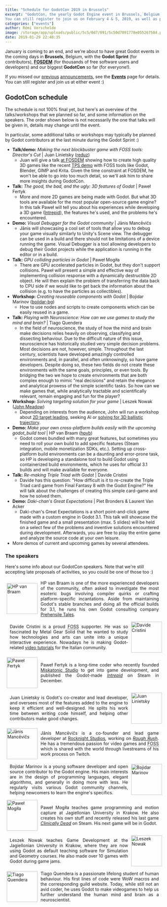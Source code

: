 ```yaml
---
title: "Schedule for GodotCon 2019 in Brussels"
excerpt: "GodotCon, the yearly Godot Engine event in Brussels, Belgium, is right around the corner! Here's the current schedule of talks and workshops for the event, with a short presentation of the speakers.
You can still register to join us on February 4 & 5, 2019, as well as propose a talk or workshop."
categories: ["events"]
author: Rémi Verschelde
image: /storage/app/uploads/public/5c5/0d7/091/5c50d7091778e055267584.png
date: 2019-01-29 22:40:35
---
```


January is coming to an end, and we're about to have great Godot events in the coming days in **Brussels**, Belgium, with the **Godot Sprint** (for contributors), [**FOSDEM**](http://fosdem.org) (for thousands of free software users and developers) and our biggest **GodotCon** so far (for everyone!).

If you missed our [previous](/article/meet-community-fosdem-and-godotcon-2019) [announcements](/article/call-participation-godotcon-2019), see the [**Events**](/events) page for details. You can still register and join us at either event :)

## GodotCon schedule

The schedule is not 100% final yet, but here's an overview of the talks/workshops that we planned so far, and some information on the speakers. The order shown below is not necessarily the one that talks will be given in, details may change until the event.

In particular, some additional talks or workshops may typically be planned by Godot contributors at the last minute during the Godot Sprint :)

- **Talk/demo:** *Making the next blockbuster game with FOSS tools: Director's Cut* | Juan Linietsky ([reduz](https://github.com/reduz))
  * Juan will give a talk [at FOSDEM](https://fosdem.org/2019/schedule/event/blockbuster_game/) showing how to create high quality 3D games like the recent [TPS demo](https://github.com/godotengine/tps-demo) with FOSS tools like Godot, Blender, GIMP and Krita. Given the time constraint at FOSDEM, he won't be able to go into too much detail, so we'll ask him to share more insights during GodotCon.
- **Talk:** *The good, the bad, and the ugly: 3D features of Godot* | Paweł Fertyk
  * More and more 2D games are being made with Godot. But what 3D tools are available for the most popular open-source game engine? In this talk Paweł will tell you about his experiences while developing a 3D game ([Intrepid](https://store.steampowered.com/app/992860/Intrepid/)), the features he's used, and the problems he's encountered.
- **Demo:** *Visual Debugger for the Godot community* | Jānis Mancēvičs
  * Jānis will showcasing a cool set of tools that allow you to debug your game visually similarly to Unity's Scene view. The debugger can be used in a build and there should not be limitations of a device running the game. Visual Debugger is a tool allowing developers to debug their Godot projects while the application is running in the editor or in a build.
- **Talk:** *GPU colliding particles in Godot* | Paweł Mogiła
  * There are GPU accelerated particles in Godot, but they don't support collisions. Paweł will present a simple and effective way of implementing collision response with a dynamically destructible 2D object.
  He will then explain the problem of transferring the data back to CPU side if we would like to get back the information about the collision (e.g. to have the particles as collectibles).
- **Workshop:** *Creating reuseable components with Godot* | Bojidar Marinov ([bojidar-bg](https://github.com/bojidar-bg))
  * How to use nodes and scripts to create components which can be easily reused in a game.
- **Talk:** *Playing with Neuroscience: How can we use games to study the mind and brain?* | Tiago Quendera
  * In the field of neuroscience, the study of how the mind and brain make decisions relies heavily on observing, classifying and dissecting behaviour. Due to the difficult nature of this issue, neuroscience has historically studied very simple decision problems. Most decisions are not, however, simple. Throughout the last century, scientists have developed amazingly controlled environments and, in parallel, and often unknowingly, so have game developers. Despite doing so, these two fields do not create these environments with the same goals, principles, or even tools. By bridging the two we hope to create environments that are both complex enough to mimic "real decisions" and retain the elegance and analytical prowess of the simple scientific tasks. So how can we make games that, while analytically tractable and scientifically relevant, remain engaging and fun for the player?
- **Workshop:** *Solving targeting solution for your game* | Leszek Nowak ([John Meadow](https://github.com/JohnMeadow1))
  * Depending on interests from the audience, John will run a workshop about [2D target leading](https://github.com/JohnMeadow1/GodotGeometryElements/blob/master/assets/examples_animations/targeting.gif), seeking AI or [solving for 3D ballistic trajectory](https://blog.forrestthewoods.com/solving-ballistic-trajectories-b0165523348c).
- **Demo:** *Make your own cross-platform builds easily with the upcoming godot_build tool* | HP van Braam ([hpvb](https://github.com/hpvb))
  * Godot comes bundled with many great features, but sometimes you need to roll your own build to add specific features (Steam integration, mobile monetization SDKs, etc.). Setting up cross-platform build environments can be a daunting and error-prone task, so HP is developing a standalone tool to build Godot using containerized build environments, which he uses for official 3.1 builds and will make available for everyone.
- **Talk:** *Re-making Triple Triad with Godot* | Davide Cristini
  * Davide has this question: "How difficult is it to re-create the Triple Triad card game from Final Fantasy 8 with the Godot Engine?" He will talk about the challenges of creating this simple card-game and how he solved them.
- **Demo:** *Daki-chan's Great Expectations* | Piet Bronders & Laurent Van Acker
  * Daki-chan's Great Expectations is a short point-and-click game made with a custom engine in Godot 3.1. This talk will showcase the finished game and a small presentation (max. 5 slides) will be held on a select few of the problems and inventive solutions encountered during development.
  Afterwards, you are free to play the entire game and analyze the source code at your own leisure.
- More demos of current and upcoming games by several attendees.

### The speakers

Here's some info about our GodotCon speakers. Note that we're still accepting late proposals of activities, so you could be one of those too :)


<div class="speaker">
<div class="speaker-img">
    <img alt="HP van Braam" src="/storage/app/uploads/public/5c5/0d7/96a/5c50d796a4c37792972855.jpg" />
</div>
<div class="speaker-text">
    HP van Braam is one of the more experienced developers of the community, often asked to investigate the most esoteric bugs involving compiler quirks or crafting platform-specific incantations.
    Aside from maintaining Godot's stable branches and doing all the official builds for 3.1, he runs his own Godot consulting company <a href="https://www.prehensile-tales.com/">Prehensile Tales</a>.
</div>
</div>


<div class="speaker">
<div class="speaker-text">
    Davide Cristini is a proud <abbr title="Free and Open Source Software">FOSS</abbr> supporter. He was so fascinated by Metal Gear Solid that he wanted to study how technologies and arts can unite into a unique interactive experience.
    Nowadays he is making Godot-related <a href="https://www.youtube.com/channel/UCFVgUrvckqp0i_pbCj3wjfA">video tutorials</a> for the Italian community.
</div>
<div class="speaker-img">
    <img alt="Davide Cristini" src="/storage/app/uploads/public/5c5/0d8/0b9/5c50d80b92317907730383.jpg" />
</div>
</div>


<div class="speaker">
<div class="speaker-img">
    <img alt="Paweł Fertyk" src="/storage/app/uploads/public/5c5/0d2/d35/5c50d2d352a64731237478.png" />
</div>
<div class="speaker-text">
    Paweł Fertyk is a long-time coder who recently founded <a href="https://miskatonicstudio.com">Miskatonic Studio</a> to get into game development, and published the Godot-made <a href="https://store.steampowered.com/app/992860/Intrepid"><em>Intrepid</em></a> on Steam in December.
</div>
</div>


<div class="speaker">
<div class="speaker-text">
    Juan Linietsky is Godot's co-creator and lead developer, and oversees most of the features added to the engine to keep it efficient and well-designed. He splits his work time between writing code himself, and helping other contributors make good changes.
</div>
<div class="speaker-img">
    <img alt="Juan Linietsky" src="/storage/app/uploads/public/5bb/a3e/e7c/5bba3ee7c6344594625565.jpg" />
</div>
</div>


<div class="speaker">
<div class="speaker-img">
    <img alt="Jānis Mancēvičs" src="/storage/app/uploads/public/5c5/0d8/676/5c50d86765174378189820.jpg" />
</div>
<div class="speaker-text">
    Jānis Mancēvičs is a co-founder and lead game developer at <a href="https://www.rocknightstudios.com">Rocknight Studios</a>, working on <a href="https://gamejolt.com/games/rough-rush/277086"><em>Rough Rush</em></a>. He has a tremendous passion for video games and <abbr title="Free and Open Source Software">FOSS</abbr> which is shared with the world through livestreams of his work process on Twitch.
</div>
</div>


<div class="speaker">
<div class="speaker-text">
    Bojidar Marinov is a young software developer and open source contributor to the Godot engine. His main interests are in the design of programming languages, elegant algorithms, and generally in doing more with less. He regularly visits various Godot community channels, helping newcomers to learn the engine's specifics.
</div>
<div class="speaker-img">
    <img alt="Bojidar Marinov" src="/storage/app/uploads/public/5c5/0d2/2d5/5c50d22d504a3472572317.jpg" />
</div>
</div>


<div class="speaker">
<div class="speaker-img">
    <img alt="Paweł Mogiła" src="/storage/app/uploads/public/5c5/0ce/14d/5c50ce14d5cf5616852281.jpg" />
</div>
<div class="speaker-text">
    Paweł Mogiła teaches game programming and motion capture at Jagiellonian University in Krakow. He also creates his own stuff and recently released his last game <a href="https://store.steampowered.com/app/927840/Clinically_Dead"><em>Clinically Dead</em></a> on Steam. His next game will be in Godot.
</div>
</div>


<div class="speaker">
<div class="speaker-text">
    Leszek Nowak teaches Game Development at the Jagiellonian University in Krakow, where they are now using Godot as default teaching software for Simulation and Geometry courses. He also made over 10 games with Godot during game jams.
</div>
<div class="speaker-img">
    <img alt="Leszek Nowak" src="/storage/app/uploads/public/5bb/a17/027/5bba170273575707075447.jpg" />
</div>
</div>


<div class="speaker">
<div class="speaker-img">
    <img alt="Tiago Quendera" src="/storage/app/uploads/public/5c5/0d0/191/5c50d0191767d908679037.jpg" />
</div>
<div class="speaker-text">
    Tiago Quendera is a passionate lifelong student of human behaviour. His first lines of code were WoW macros and the corresponding guild website.
    Today, while still not an avid coder, he uses Godot to make videogames to help us further understand the human mind and brain as a neuroscientist.
</div>
</div>


<style>
div.speaker {
    display: table;
    padding: 5px;
    width: 100%;
    margin: 5px 0; /* you can change/remove margin */
}
div.speaker-text {
    vertical-align: middle;
    display: table-cell;
    text-align: justify;
    padding-left: 10px;
    padding-right: 10px;
}
div.speaker .speaker-img{
    vertical-align: middle;
    display: table-cell;
    width: 100px; /* you can change width */
}
div.speaker-img img{
    width: 100%;
    height: 100px; /* you can change height */
    vertical-align: middle;
}
</style>
